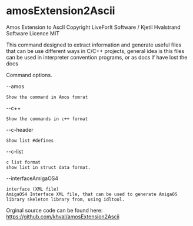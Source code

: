 # amosExtension2Ascii

Amos Extension to AscII
Copyright LiveForIt Software / Kjetil Hvalstrand
Software Licence MIT

This command designed to extract information and generate useful files that can be use
different ways in C/C++ projects, general idea is this files can be used in interpreter
convention programs, or as docs if have lost the docs

Command options.

--amos

	Show the command in Amos fomrat

--c++

	Show the commands in c++ format

--c-header

	Show list #defines

--c-list

	c list format
	show list in struct data format.

--interfaceAmigaOS4

	interface (XML file)
	AmigaOS4 Interface XML file, that can be used to generate AmigaOS library skeleton library from, using idltool.

Orginal source code can be found here:
https://github.com/khval/amosExtension2Ascii
